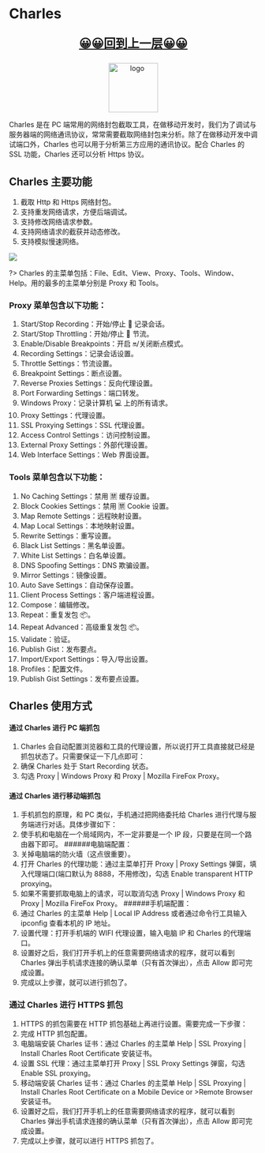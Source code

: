 # Charles

<div align="center">
<a href="../index.html"><p style="font-size:24px"><b>&#128512;&#128512;回到上一层&#128512;&#128512;</b></p></a>
  <img src="./tool/img/charles.jpg" width="100" alt="logo" align="center">
</div>

Charles 是在 PC 端常用的网络封包截取工具，在做移动开发时，我们为了调试与服务器端的网络通讯协议，常常需要截取网络封包来分析。除了在做移动开发中调试端口外，Charles 也可以用于分析第三方应用的通讯协议。配合 Charles 的 SSL 功能，Charles 还可以分析 Https 协议。

<!-- [参考文档](https://juejin.im/post/5b8350b96fb9a019d9246c4c?utm_source=gold_browser_extension)
 -->

## Charles 主要功能

1.  截取 Http 和 Https 网络封包。
2.  支持重发网络请求，方便后端调试。
3.  支持修改网络请求参数。
4.  支持网络请求的截获并动态修改。
5.  支持模拟慢速网络。

![](./img/charles01.png)

?> Charles 的主菜单包括：File、Edit、View、Proxy、Tools、Window、Help。用的最多的主菜单分别是 Proxy 和 Tools。

### Proxy 菜单包含以下功能：

1.  Start/Stop Recording：开始/停止 🤚 记录会话。
1.  Start/Stop Throttling：开始/停止 🤚 节流。
1.  Enable/Disable Breakpoints：开启 🔛/关闭断点模式。
1.  Recording Settings：记录会话设置。
1.  Throttle Settings：节流设置。
1.  Breakpoint Settings：断点设置。
1.  Reverse Proxies Settings：反向代理设置。
1.  Port Forwarding Settings：端口转发。
1.  Windows Proxy：记录计算机 💻 上的所有请求。
1.  Proxy Settings：代理设置。
1.  SSL Proxying Settings：SSL 代理设置。
1.  Access Control Settings：访问控制设置。
1.  External Proxy Settings：外部代理设置。
1.  Web Interface Settings：Web 界面设置。

### Tools 菜单包含以下功能：

1.  No Caching Settings：禁用 🈲️ 缓存设置。
1.  Block Cookies Settings：禁用 🈲️ Cookie 设置。
1.  Map Remote Settings：远程映射设置。
1.  Map Local Settings：本地映射设置。
1.  Rewrite Settings：重写设置。
1.  Black List Settings：黑名单设置。
1.  White List Settings：白名单设置。
1.  DNS Spoofing Settings：DNS 欺骗设置。
1.  Mirror Settings：镜像设置。
1.  Auto Save Settings：自动保存设置。
1.  Client Process Settings：客户端进程设置。
1.  Compose：编辑修改。
1.  Repeat：重复发包 📦。
1.  Repeat Advanced：高级重复发包 📦。
1.  Validate：验证。
1.  Publish Gist：发布要点。
1.  Import/Export Settings：导入/导出设置。
1.  Profiles：配置文件。
1.  Publish Gist Settings：发布要点设置。

## Charles 使用方式

#### 通过 Charles 进行 PC 端抓包

1.  Charles 会自动配置浏览器和工具的代理设置，所以说打开工具直接就已经是抓包状态了。只需要保证一下几点即可：
2.  确保 Charles 处于 Start Recording 状态。
3.  勾选 Proxy | Windows Proxy 和 Proxy | Mozilla FireFox Proxy。

#### 通过 Charles 进行移动端抓包

1.  手机抓包的原理，和 PC 类似，手机通过把网络委托给 Charles 进行代理与服务端进行对话。具体步骤如下：
1.  使手机和电脑在一个局域网内，不一定非要是一个 IP 段，只要是在同一个路由器下即可。 ######电脑端配置：
1.  关掉电脑端的防火墙（这点很重要）。
1.  打开 Charles 的代理功能：通过主菜单打开 Proxy | Proxy Settings 弹窗，填入代理端口(端口默认为 8888，不用修改)，勾选 Enable transparent HTTP proxying。
1.  如果不需要抓取电脑上的请求，可以取消勾选 Proxy | Windows Proxy 和 Proxy | Mozilla FireFox Proxy。 ######手机端配置：
1.  通过 Charles 的主菜单 Help | Local IP Address 或者通过命令行工具输入 ipconfig 查看本机的 IP 地址。
1.  设置代理：打开手机端的 WIFI 代理设置，输入电脑 IP 和 Charles 的代理端口。
1.  设置好之后，我们打开手机上的任意需要网络请求的程序，就可以看到 Charles 弹出手机请求连接的确认菜单（只有首次弹出），点击 Allow 即可完成设置。
1.  完成以上步骤，就可以进行抓包了。

### 通过 Charles 进行 HTTPS 抓包

1.  HTTPS 的抓包需要在 HTTP 抓包基础上再进行设置。需要完成一下步骤：
1.  完成 HTTP 抓包配置。
1.  电脑端安装 Charles 证书：通过 Charles 的主菜单 Help | SSL Proxying | Install Charles Root Certificate 安装证书。
1.  设置 SSL 代理：通过主菜单打开 Proxy | SSL Proxy Settings 弹窗，勾选 Enable SSL proxying。
1.  移动端安装 Charles 证书：通过 Charles 的主菜单 Help | SSL Proxying | Install Charles Root Certificate on a Mobile Device or >Remote Browser 安装证书。
1.  设置好之后，我们打开手机上的任意需要网络请求的程序，就可以看到 Charles 弹出手机请求连接的确认菜单（只有首次弹出），点击 Allow 即可完成设置。
1.  完成以上步骤，就可以进行 HTTPS 抓包了。
